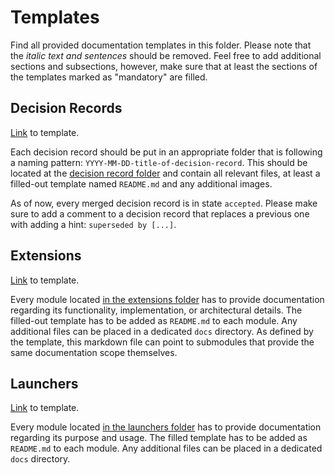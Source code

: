 # Templates

Find all provided documentation templates in this folder. Please note that the _italic text 
and sentences_ should be removed. Feel free to add additional sections and subsections, however, make sure
that at least the sections of the templates marked as "mandatory" are filled.

## Decision Records

[Link](decision-record.md) to template.

Each decision record should be put in an appropriate folder that is following a naming pattern: 
`YYYY-MM-DD-title-of-decision-record`. This should be located at the [decision record folder](../developer/decision-records/) 
and contain all relevant files, at least a filled-out template named `README.md` and any additional images.

As of now, every merged decision record is in state `accepted`. Please make sure to add a comment to
a decision record that replaces a previous one with adding a hint: `superseded by [...]`.

## Extensions

[Link](extension.md) to template.

Every module located [in the extensions folder](../../extensions/) has to provide documentation regarding its 
functionality, implementation, or architectural details.
The filled-out template has to be added as `README.md` to each module. Any additional files can be placed 
in a dedicated `docs` directory. As defined by the template, this markdown file can point to submodules 
that provide the same documentation scope themselves.

## Launchers

[Link](launcher.md) to template.

Every module located [in the launchers folder](../../launchers/) has to provide documentation regarding its purpose and usage.
The filled template has to be added as `README.md` to each module. Any additional files can be placed 
in a dedicated `docs` directory.
